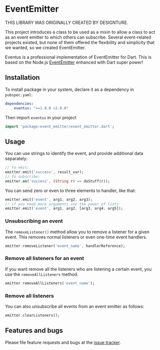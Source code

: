 # EventEmitter

THIS LIBRARY WAS ORIGINALLY CREATED BY DESIGNTURE.

This project introduces a class to be used as a mixin to allow a class to act as an event emitter
to which others can subscribe.
Several event-related projects existed, but none of them offered the flexibility and simplicity that we wanted,
so we created EventEmitter.

Eventus is a professional implementation of EventEmitter for Dart. This is based on the Node.js
[EventEmitter][node_event_emitter] enhanced with Dart super power!

## Installation

To install package in your system, declare it as a dependency in `pubspec.yaml`:

```yaml
dependencies:
    eventus: ">=1.0.0 <2.0.0"
```

Then import `eventus` in your project

```dart
import 'package:event_emitter/event_emitter.dart';
```

## Usage

You can use strings to identify the event, and provide additional data separately:

```dart
// to emit:
emitter.emit('success', result_var);
// to subscribe:
emitter.on('success', (String r) => doStuff(r));
```

You can send zero or even to three elements to handler, like that:

```dart
emitter.emit('event', arg1, arg2, arg3);
// if you need more arguments use the power of lists
emitter.emit('event', arg1, arg2, [arg3, arg4, arg5]);
```

### Unsubscribing an event

The `removeListener()` method allow you to remove a listener for a given event.
This removes normal listeners or even one-time event handlers.

```dart
emitter.removeListener('event_name', handlerReference);
```

### Remove all listeners for an event

If you want remove all the listeners who are listening a certain event, you use the
`removeAllListeners` method.

```dart
emitter.removeAllListeners('event_name');
```

### Remove all listeners

You can also unsubscribe all events from an event emitter as follows:

```dart
emitter.clearListeners();
```

## Features and bugs

Please file feature requests and bugs at the [issue tracker][tracker].

[tracker]: http://example.com/issues/replaceme
[node_event_emitter]: https://nodejs.org/api/events.html#events_class_events_eventemitter
